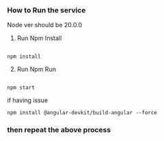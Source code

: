 ### How to Run the service

Node ver should be 20.0.0

1. Run Npm Install
```angular2html

npm install

```

2. Run Npm Run
 ```angular2html

npm start

```

if having issue
```angular2html
npm install @angular-devkit/build-angular --force
```

### then repeat the above process
